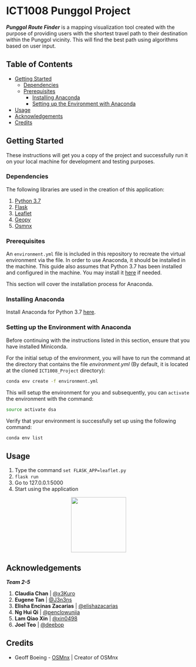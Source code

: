 # ICT1008 Punggol Project

***Punggol Route Finder*** is a mapping visualization tool created with the purpose of providing users with the shortest travel path to their destination within the Punggol vicinity. This will find the best path using algorithms based on user input.

## Table of Contents
- [Getting Started](#getting-started)
  - [Dependencies](#dependencies)
  - [Prerequisites](#prerequisites)
    - [Installing Anaconda](#installing-anaconda)
    - [Setting up the Environment with Anaconda](#setting-up-the-environment-with-Anaconda)
- [Usage](#usage)
- [Acknowledgements](#acknowledgements)
- [Credits](#credits)

## Getting Started
These instructions will get you a copy of the project and successfully run it on your local machine for development and testing purposes.

### Dependencies
The following libraries are used in the creation of this application:

1. [Python 3.7](https://docs.python.org/3.7/)
1. [Flask](https://flask.palletsprojects.com/en/1.1.x/) 
1. [Leaflet](https://leafletjs.com/reference-1.6.0.html)
1. [Geopy](https://geopy.readthedocs.io/en/stable/)
1. [Osmnx](https://osmnx.readthedocs.io/en/stable/)

### Prerequisites
An `environment.yml` file is included in this repository to recreate the virtual environment via the file.
In order to use Anaconda, it should be installed in the machine. 
This guide also assumes that Python 3.7 has been installed and configured in the machine. You may install it [here](https://www.python.org/downloads/) if needed.

This section will cover the installation process for Anaconda.

### Installing Anaconda
 Install Anaconda for Python 3.7 [here](https://www.anaconda.com/distribution/).

### Setting up the Environment with Anaconda
Before continuing with the instructions listed in this section, ensure that you have installed Miniconda.

For the initial setup of the environment, you will have to run the command at the directory that contains the file *environment.yml* (By default, it is located at the cloned `ICT1008_Project` directory):

```sh
conda env create -f environment.yml
``` 

This will setup the environment for you and subsequently, you can `activate` the environment with the command:

```sh
source activate dsa
```

Verify that your environment is successfully set up using the following command:
```sh
conda env list
```

## Usage
1. Type the command `set FLASK_APP=leaflet.py`
1. `flask run`
1. Go to 127.0.0.1:5000
1. Start using the application

<div style="text-align:center"><img src="https://github.com/x3Kuro/ICT1008/tree/master/ICT1008_Project/img/gui.JPG" width="150"></div>

## Acknowledgements
***Team 2-5***

1. **Claudia Chan** | [@x3Kuro](https://github.com/x3Kuro)
1. **Eugene Tan** | [@J3n3ns](https://github.com/J3n3ns)
1. **Elisha Encinas Zacarias** | [@elishazacarias](https://github.com/elishazacarias)
1. **Ng Hui Qi** | [@penclowunjia](https://github.com/penclowunjia)
1. **Lam Qiao Xin** | [@xin0498](https://github.com/xin0498)
1. **Joel Teo** | [@deebop](https://github.com/deebop)

## Credits
* Geoff Boeing - [OSMnx](https://github.com/gboeing/osmnx) | Creator of OSMnx
